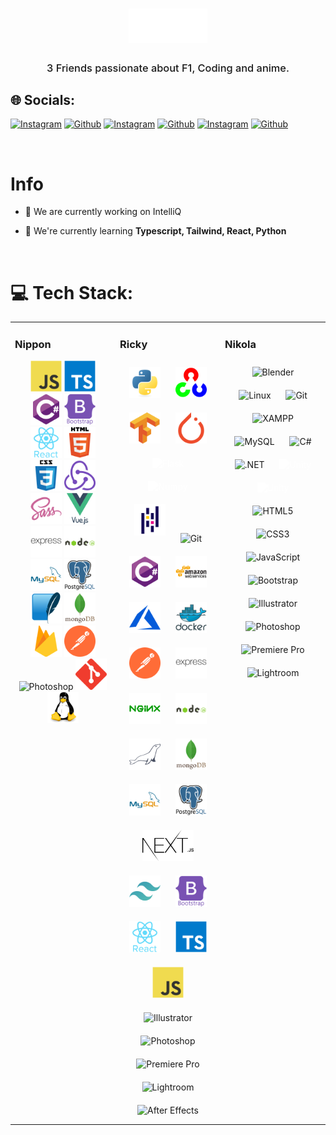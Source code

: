 <h1 align="center"><img src="https://github.com/ARC-Solutions/.github/blob/main/profile/ARC-TextLogo.png", width=25%></img></h1>
<h3 align="center" style="font-weight:500;">3 Friends passionate about F1, Coding and anime.</h3>
<h2 id="-socials-">🌐 Socials:</h2>
<p><a href="https://instagram.com/maraciuca30"><img src="https://img.shields.io/badge/Ricky-%23E4405F.svg?logo=Instagram&amp;logoColor=white" alt="Instagram"></a>
<a href="https://github.com/RickyRAV"><img src="https://img.shields.io/badge/Ricky-000000.svg?logo=Github&amp;logoColor=white" alt="Github"></a>
<a href="https://www.instagram.com/__nioko__/"><img src="https://img.shields.io/badge/Nikola-%23E4405F.svg?logo=Instagram&amp;logoColor=white" alt="Instagram"></a>
<a href="https://github.com/Niukuu"><img src="https://img.shields.io/badge/Nikola-000000.svg?logo=Github&amp;logoColor=white" alt="Github"></a>
<a href="https://www.instagram.com/noppin7/"><img src="https://img.shields.io/badge/Nippon-%23E4405F.svg?logo=Instagram&amp;logoColor=white" alt="Instagram"></a>
<a href="https://github.com/Noppin"><img src="https://img.shields.io/badge/Nippon-000000.svg?logo=Github&amp;logoColor=white" alt="Github"></a>

 </p>
<br>

# Info

- 🔭 We are currently working on IntelliQ

- 🌱 We're currently learning **Typescript, Tailwind, React, Python**

<br>

# 💻 Tech Stack:
<table><tr><td valign="top" width="33%">

### Nippon 
<div align="center">
<img src="https://raw.githubusercontent.com/teamedwardforever/Readme-Generator/71f25dd8b98329b168142a6b782a107b75eab178/svg/Skills/Languages/javascript-original.svg" alt="Javascript" alt="Javascript" height="50" />
<img src="https://raw.githubusercontent.com/teamedwardforever/Readme-Generator/71f25dd8b98329b168142a6b782a107b75eab178/svg/Skills/Languages/typescript-original.svg" alt="Typescript" height="50" />
<img src="https://raw.githubusercontent.com/teamedwardforever/Readme-Generator/71f25dd8b98329b168142a6b782a107b75eab178/svg/Skills/Languages/csharp-original.svg" alt="Csharp" height="50" />
<img src="https://raw.githubusercontent.com/teamedwardforever/Readme-Generator/71f25dd8b98329b168142a6b782a107b75eab178/svg/Skills/Frontend/bootstrap-plain-wordmark.svg" alt="Bootstrap" height="50" />
<img src="https://raw.githubusercontent.com/teamedwardforever/Readme-Generator/71f25dd8b98329b168142a6b782a107b75eab178/svg/Skills/Frontend/react-original-wordmark.svg" alt="React" height="50" />
<img src="https://raw.githubusercontent.com/teamedwardforever/Readme-Generator/71f25dd8b98329b168142a6b782a107b75eab178/svg/Skills/Frontend/html5-original-wordmark.svg" alt="HTML" height="50" />
<img src="https://raw.githubusercontent.com/teamedwardforever/Readme-Generator/71f25dd8b98329b168142a6b782a107b75eab178/svg/Skills/Frontend/css3-original-wordmark.svg" alt="Css" height="50" />
<img src="https://raw.githubusercontent.com/teamedwardforever/Readme-Generator/71f25dd8b98329b168142a6b782a107b75eab178/svg/Skills/Frontend/redux-original.svg" alt="Redux" height="50" />
<img src="https://raw.githubusercontent.com/teamedwardforever/Readme-Generator/71f25dd8b98329b168142a6b782a107b75eab178/svg/Skills/Frontend/sass-original.svg" alt="Sass" height="50" />
<img src="https://raw.githubusercontent.com/teamedwardforever/Readme-Generator/71f25dd8b98329b168142a6b782a107b75eab178/svg/Skills/Frontend/vuejs-original-wordmark.svg" alt="Vuejs" height="50" /> 
<img src="https://raw.githubusercontent.com/teamedwardforever/Readme-Generator/71f25dd8b98329b168142a6b782a107b75eab178/svg/Skills/Backend/express-original-wordmark.svg" alt="Express" height="50" /> 
<img src="https://raw.githubusercontent.com/teamedwardforever/Readme-Generator/71f25dd8b98329b168142a6b782a107b75eab178/svg/Skills/Backend/nodejs-original-wordmark.svg" alt="NodeJs" height="50" />
<img src="https://raw.githubusercontent.com/teamedwardforever/Readme-Generator/71f25dd8b98329b168142a6b782a107b75eab178/svg/Skills/Database/mysql-original-wordmark.svg" alt="Mysql" height="50" />
<img src="https://raw.githubusercontent.com/teamedwardforever/Readme-Generator/71f25dd8b98329b168142a6b782a107b75eab178/svg/Skills/Database/postgresql-original-wordmark.svg" alt="Postgresql" height="50" />
<img src="https://raw.githubusercontent.com/teamedwardforever/Readme-Generator/71f25dd8b98329b168142a6b782a107b75eab178/svg/Skills/Database/sqlite-icon.svg" alt="Sqlite" height="50" />
<img src="https://raw.githubusercontent.com/teamedwardforever/Readme-Generator/71f25dd8b98329b168142a6b782a107b75eab178/svg/Skills/Database/mongodb-original-wordmark.svg" alt="Mongodb" height="50" />
<img src="https://raw.githubusercontent.com/teamedwardforever/Readme-Generator/71f25dd8b98329b168142a6b782a107b75eab178/svg/Skills/BackendService/firebase-icon.svg" alt="Firebase" height="50"/>
<img src="https://raw.githubusercontent.com/teamedwardforever/Readme-Generator/71f25dd8b98329b168142a6b782a107b75eab178/svg/Skills/Software/getpostman-icon.svg" alt="Postman" height="50"/>
<img src="https://cdn.worldvectorlogo.com/logos/adobe-photoshop-2.svg" alt="Photoshop" height="50"/>
<img src="https://raw.githubusercontent.com/teamedwardforever/Readme-Generator/71f25dd8b98329b168142a6b782a107b75eab178/svg/Skills/Other/git-scm-icon.svg" alt="Git" height="50"/>
<img src="https://raw.githubusercontent.com/teamedwardforever/Readme-Generator/71f25dd8b98329b168142a6b782a107b75eab178/svg/Skills/Other/linux-original.svg" alt="Linux" height="50"/>
</div>

</td><td valign="top" width="33%">

### Ricky 
<div align="center">  
<img style="margin: 10px" src="https://raw.githubusercontent.com/teamedwardforever/Readme-Generator/main/svg/Skills/Languages/python-original.svg" alt="Python" height="50" />
<img style="margin: 10px;" src="https://raw.githubusercontent.com/teamedwardforever/Readme-Generator/main/svg/Skills/ML/opencv-icon.svg" alt="OpenCV" height="50" />
<img style="margin: 10px" src="https://raw.githubusercontent.com/teamedwardforever/Readme-Generator/main/svg/Skills/ML/tensorflow-icon.svg" alt="TensorFlow" height="50" />
<img style="margin: 10px" src="https://raw.githubusercontent.com/teamedwardforever/Readme-Generator/main/svg/Skills/ML/pytorch-icon.svg" alt="pytorch" height="50" /> 
<img style="margin: 10px; filter: brightness(0) invert(1);" src="https://profilinator.rishav.dev/skills-assets/flask.png" alt="Flask" height="50" />
<img style="margin: 10px; filter: brightness(0) invert(1);" src="https://cdn.worldvectorlogo.com/logos/numpy.svg" alt="Numpy" height="50" />
<img style="margin: 10px;" src="https://raw.githubusercontent.com/teamedwardforever/Readme-Generator/main/svg/Skills/ML/pandas-original.svg" alt="Pandas" height="50" />
<img style="margin: 10px" src="https://profilinator.rishav.dev/skills-assets/git-scm-icon.svg" alt="Git" height="50" /> 
<!-- <img style="margin: 10px" src="https://raw.githubusercontent.com/teamedwardforever/Readme-Generator/main/svg/Skills/Languages/cplusplus-original.svg" alt="C++" height="50" /> -->
<img style="margin: 10px" src="https://raw.githubusercontent.com/teamedwardforever/Readme-Generator/main/svg/Skills/Languages/csharp-original.svg" alt="csharp" height="50" />
<img style="margin: 10px" src="https://raw.githubusercontent.com/teamedwardforever/Readme-Generator/58620e62fe0172703e2b99a6fa43c91cc2f53b3d/svg/Skills/Devops/amazonwebservices-original-wordmark.svg" alt="AWS" height="50"/>
<img style="margin: 10px" src="https://raw.githubusercontent.com/teamedwardforever/Readme-Generator/main/svg/Skills/Devops/microsoft_azure-icon.svg" alt="Azure" height="50"/>
<img style="margin: 10px" src="https://raw.githubusercontent.com/teamedwardforever/Readme-Generator/main/svg/Skills/Devops/docker-original-wordmark.svg" alt="Docker" height="50"/>
<img style="margin: 10px" src="https://raw.githubusercontent.com/teamedwardforever/Readme-Generator/main/svg/Skills/Software/getpostman-icon.svg" alt="Postman" height="50"/>
<img style="margin: 10px" src="https://raw.githubusercontent.com/teamedwardforever/Readme-Generator/main/svg/Skills/Backend/express-original-wordmark.svg" alt="Express" height="50"/>
<img style="margin: 10px" src="https://raw.githubusercontent.com/teamedwardforever/Readme-Generator/main/svg/Skills/Backend/nginx-original.svg" alt="Nginx" height="50"/>
<img style="margin: 10px" src="https://raw.githubusercontent.com/teamedwardforever/Readme-Generator/main/svg/Skills/Backend/nodejs-original-wordmark.svg" alt="nodeJS" height="50"/>
<img style="margin: 10px" src="https://raw.githubusercontent.com/teamedwardforever/Readme-Generator/main/svg/Skills/Database/mariadb-icon.svg" alt="MariaDB" height="50"/>
<img style="margin: 10px" src="https://raw.githubusercontent.com/teamedwardforever/Readme-Generator/main/svg/Skills/Database/mongodb-original-wordmark.svg" alt="MongoDB" height="50"/>
<img style="margin: 10px" src="https://raw.githubusercontent.com/teamedwardforever/Readme-Generator/main/svg/Skills/Database/mysql-original-wordmark.svg" alt="MySQL" height="50"/>
<img style="margin: 10px" src="https://raw.githubusercontent.com/teamedwardforever/Readme-Generator/main/svg/Skills/Database/postgresql-original-wordmark.svg" alt="PostgreSQL" height="50"/>
<!-- <img style="margin: 10px" src="https://raw.githubusercontent.com/teamedwardforever/Readme-Generator/main/svg/Skills/Database/sqlite-icon.svg" alt="sqlite" height="50"/> -->
<img style="margin: 10px" src="https://raw.githubusercontent.com/teamedwardforever/Readme-Generator/main/svg/Skills/Static/nextjs-2.svg" alt="NextJS" height="50"/>
<img style="margin: 10px" src="https://raw.githubusercontent.com/teamedwardforever/Readme-Generator/main/svg/Skills/Frontend/tailwindcss-icon.svg" alt="TailwindCSS" height="50"/>
<img style="margin: 10px" src="https://raw.githubusercontent.com/teamedwardforever/Readme-Generator/main/svg/Skills/Frontend/bootstrap-plain-wordmark.svg" alt="Bootstrap" height="50"/>
<img style="margin: 10px" src="https://raw.githubusercontent.com/teamedwardforever/Readme-Generator/main/svg/Skills/Frontend/react-original-wordmark.svg" alt="React" height="50"/>
<img style="margin: 10px" src="https://raw.githubusercontent.com/teamedwardforever/Readme-Generator/main/svg/Skills/Languages/typescript-original.svg" alt="TS" height="50"/>
<img style="margin: 10px" src="https://raw.githubusercontent.com/teamedwardforever/Readme-Generator/main/svg/Skills/Languages/javascript-original.svg" alt="JS" height="50"/>
<img style="margin: 10px" src="https://profilinator.rishav.dev/skills-assets/adobe_illustrator-icon.svg" alt="Illustrator" height="50" />  
<img style="margin: 10px" src="https://profilinator.rishav.dev/skills-assets/photoshop-plain.svg" alt="Photoshop" height="50"/>  
<img style="margin: 10px" src="https://profilinator.rishav.dev/skills-assets/adobepremierepro.png" alt="Premiere Pro" height="50"/>  
<img style="margin: 10px" src="https://profilinator.rishav.dev/skills-assets/lightroom.png" alt="Lightroom" height="50" />  
<img style="margin: 10px" src="https://profilinator.rishav.dev/skills-assets/aftereffects.png" alt="After Effects" height="50" />
<!-- <img style="margin: 10px" src="https://profilinator.rishav.dev/skills-assets/linux-original.svg" alt="Linux" height="50" />   -->
</div>

</td><td valign="top" width="33%">

### Nikola 
<div align="center">  
<img style="margin: 10px" src="https://profilinator.rishav.dev/skills-assets/blender_community_badge_white.svg" alt="Blender" height="50" />
<img style="margin: 10px" src="https://profilinator.rishav.dev/skills-assets/linux-original.svg" alt="Linux" height="50" />
<img style="margin: 10px" src="https://profilinator.rishav.dev/skills-assets/git-scm-icon.svg" alt="Git" height="50" />
<img style="margin: 10px" src="https://profilinator.rishav.dev/skills-assets/xampp.png" alt="XAMPP" height="50" />
<img style="margin: 10px" src="https://profilinator.rishav.dev/skills-assets/mysql-original-wordmark.svg" alt="MySQL" height="50" />  
<img style="margin: 10px" src="https://profilinator.rishav.dev/skills-assets/csharp-original.svg" alt="C#" height="50" />
<img style="margin: 10px" src="https://profilinator.rishav.dev/skills-assets/dot-net-original-wordmark.svg" alt=".NET" height="50" />
<img style="margin: 10px; filter: brightness(0) invert(1);" src="https://profilinator.rishav.dev/skills-assets/unity.png" alt="Unity" height="50"/>
<img style="margin: 10px; filter: brightness(0) invert(1);" src="https://raw.githubusercontent.com/kenangundogan/fontisto/036b7eca71aab1bef8e6a0518f7329f13ed62f6b/icons/svg/brand/unreal-engine.svg" alt="Unity" height="50"/>
<img style="margin: 10px" src="https://profilinator.rishav.dev/skills-assets/html5-original-wordmark.svg" alt="HTML5" height="50" />
<img style="margin: 10px" src="https://profilinator.rishav.dev/skills-assets/css3-original-wordmark.svg" alt="CSS3" height="50" />
<img style="margin: 10px" src="https://profilinator.rishav.dev/skills-assets/javascript-original.svg" alt="JavaScript" height="50" /> 
<img style="margin: 10px" src="https://profilinator.rishav.dev/skills-assets/bootstrap-plain.svg" alt="Bootstrap" height="50" />
<img style="margin: 10px" src="https://profilinator.rishav.dev/skills-assets/adobe_illustrator-icon.svg" alt="Illustrator" height="50" />
<img style="margin: 10px" src="https://profilinator.rishav.dev/skills-assets/photoshop-plain.svg" alt="Photoshop" height="50" />
<img style="margin: 10px" src="https://profilinator.rishav.dev/skills-assets/adobepremierepro.png" alt="Premiere Pro" height="50" />
<img style="margin: 10px" src="https://profilinator.rishav.dev/skills-assets/lightroom.png" alt="Lightroom" height="50" />
</div>

</td></tr></table>




